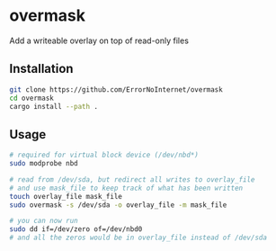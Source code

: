 # overmask
Add a writeable overlay on top of read-only files

## Installation
```sh
git clone https://github.com/ErrorNoInternet/overmask
cd overmask
cargo install --path .
```

## Usage
```sh
# required for virtual block device (/dev/nbd*)
sudo modprobe nbd

# read from /dev/sda, but redirect all writes to overlay_file
# and use mask_file to keep track of what has been written
touch overlay_file mask_file
sudo overmask -s /dev/sda -o overlay_file -m mask_file

# you can now run
sudo dd if=/dev/zero of=/dev/nbd0
# and all the zeros would be in overlay_file instead of /dev/sda
```

